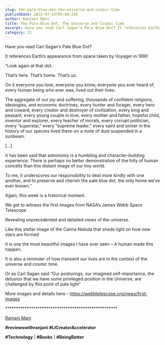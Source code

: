 ```yaml
---
slug: the-pale-blue-dot-the-universe-and-cosmic-time
publishDate: 2022-07-13T05:04:24Z
author: Ranjani Mani
title: The Pale Blue Dot, The Universe and Cosmic time 
excerpt: Have you read Carl Sagan’s Pale Blue Dot? It references Earth’s appearance from space taken by Voyager in 1990 “Look again at that dot. That’s here. That’s home. That’s us. On it everyone you love, everyone you know, everyone you ever heard of, every human being who ever was, lived out their lives. The aggregate  ... 
category: 21
---
```


Have you read Carl Sagan’s Pale Blue Dot?

It references Earth’s appearance from space taken by Voyager in 1990

“Look again at that dot.

That’s here. That’s home. That’s us.

On it everyone you love, everyone you know, everyone you ever heard of, every human being who ever was, lived out their lives.

The aggregate of our joy and suffering, thousands of confident religions, ideologies, and economic doctrines, every hunter and forager, every hero and coward, every creator and destroyer of civilization, every king and peasant, every young couple in love, every mother and father, hopeful child, inventor and explorer, every teacher of morals, every corrupt politician, every “superstar,” every “supreme leader,” every saint and sinner in the history of our species lived there-on a mote of dust suspended in a sunbeam.

\[…\]

It has been said that astronomy is a humbling and character-building experience. There is perhaps no better demonstration of the folly of human conceits than this distant image of our tiny world.

To me, it underscores our responsibility to deal more kindly with one another, and to preserve and cherish the pale blue dot, the only home we’ve ever known.”

Again, this week is a historical moment.

We get to witness the first images from NASA’s James Webb Space Telescope

Revealing unprecedented and detailed views of the universe.

Like this stellar image of the Carina Nebula that sheds light on how new stars are formed

It is one the most beautiful images I have ever seen – A human made this happen.

It is also a reminder of how transient our lives are in the context of the universe and cosmic time.

Or as Carl Sagan said “Our posturings, our imagined self-importance, the delusion that we have some privileged position in the Universe, are challenged by this point of pale light”

More images and details here – <https://webbtelescope.org/news/first-images>

\*\*\*\*\*\*\*\*\*\*\*\*\*\*\*\*\*\*\*\*\*\*\*\*\*\*\*\*\*\*\*\*\*\*\*\*\*\*\*\*\*\*\*\*\*\*\*\*\*\*\*\*

[Ranjani Mani](https://www.linkedin.com/feed/#)

**#reviewswithranjani** **#LICreatorAccelerator**

**#Technology** | **#Books** | **#BeingBetter**